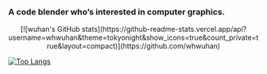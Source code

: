 ### A code blender who’s interested in computer graphics.

<!--
**whwuhan/whwuhan** is a ✨ _special_ ✨ repository because its `README.md` (this file) appears on your GitHub profile.

Here are some ideas to get you started:

- 🔭 I’m currently working on ...
- 🌱 I’m currently learning ...
- 👯 I’m looking to collaborate on ...
- 🤔 I’m looking for help with ...
- 💬 Ask me about ...
- 📫 How to reach me: ...
- 😄 Pronouns: ...
- ⚡ Fun fact: ...
-->

<p align="center">
   [![wuhan's GitHub stats](https://github-readme-stats.vercel.app/api?username=whwuhan&theme=tokyonight&show_icons=true&count_private=true&layout=compact)](https://github.com/whwuhan)
</p>



[![Top Langs](https://github-readme-stats.vercel.app/api/top-langs?username=whwuhan&layout=compact)](https://github.com/whwuhan)


